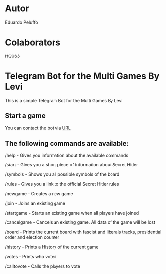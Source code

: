 # Autor
Eduardo Peluffo

# Colaborators
HQ063

# Telegram Bot for the Multi Games By Levi
This is a simple Telegram Bot for the Multi Games By Levi

## Start a game
You can contact the bot via [URL](https://URL) 

## The following commands are available:

/help - Gives you information about the available commands

/start - Gives you a short piece of information about Secret Hitler

/symbols - Shows you all possible symbols of the board

/rules - Gives you a link to the official Secret Hitler rules

/newgame - Creates a new game

/join - Joins an existing game

/startgame - Starts an existing game when all players have joined

/cancelgame - Cancels an existing game. All data of the game will be lost

/board - Prints the current board with fascist and liberals tracks, presidential order and election counter

/history - Prints a History of the current game

/votes - Prints who voted

/calltovote - Calls the players to vote
